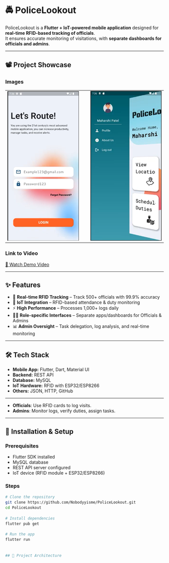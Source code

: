 # 🚔 PoliceLookout

PoliceLookout is a **Flutter + IoT-powered mobile application** designed for **real-time RFID-based tracking of officials**.  
It ensures accurate monitoring of visitations, with **separate dashboards for officials and admins**.  

---

## 📽️ Project Showcase

### Images

<div align="center">
<table>
<tr>
<td>
<img src="A.png" width="300" />
</td>
<td style="padding-left: 30px;">
<img src="B.png" width="300" />
</td>
</tr>
</table>
</div>


### Link to Video
[🎥 Watch Demo Video](https://drive.google.com/file/d/1UR08bEyJNY1MY-K1oBZVRIqhlDZx7QTc/view?usp=drivesdk)

---

## ✨ Features

- 📡 **Real-time RFID Tracking** – Track 500+ officials with 99.9% accuracy  
- 🔗 **IoT Integration** – RFID-based attendance & duty monitoring  
- ⚡ **High Performance** – Processes 1,000+ logs daily  
- 👨‍💻 **Role-specific Interfaces** – Separate apps/dashboards for Officials & Admins  
- 📊 **Admin Oversight** – Task delegation, log analysis, and real-time monitoring  

---

## 🛠 Tech Stack

- **Mobile App:** Flutter, Dart, Material UI  
- **Backend:** REST API  
- **Database:** MySQL  
- **IoT Hardware:** RFID with ESP32/ESP8266  
- **Others:** JSON, HTTP, GitHub  

---

- **Officials**: Use RFID cards to log visits.  
- **Admins**: Monitor logs, verify duties, assign tasks.  

---

## 🚀 Installation & Setup

### Prerequisites
- Flutter SDK installed  
- MySQL database  
- REST API server configured  
- IoT device (RFID module + ESP32/ESP8266)  

### Steps
```bash
# Clone the repository
git clone https://github.com/Nobodyyisme/PoliceLookout.git
cd PoliceLookout

# Install dependencies
flutter pub get

# Run the app
flutter run


## 📂 Project Architecture

